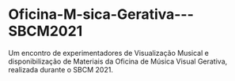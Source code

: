 # Oficina-M-sica-Gerativa---SBCM2021
Um encontro de experimentadores de Visualização Musical e disponibilização de Materiais da Oficina de Música Visual Gerativa, realizada durante o SBCM 2021.
